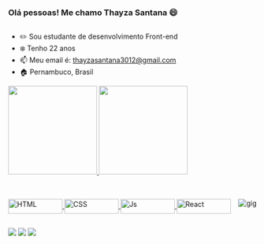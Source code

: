 ### Olá pessoas! Me chamo Thayza Santana 😄
##

- ✏️ Sou estudante de desenvolvimento Front-end
- ❄️ Tenho 22 anos
- 📫 Meu email é: thayzasantana3012@gmail.com
- 🏠 Pernambuco, Brasil

<div>
  <a href="https://github.com/thayzasantana">
  <img height="180em" src="https://github-readme-stats.vercel.app/api?username=thayzasantana&show_icons=true&theme=synthwave&include_all_commits=true&count_private=true"/>
  <img height="180em" src="https://github-readme-stats.vercel.app/api/top-langs/?username=thayzasantana&layout=compact&langs_count=7&theme=synthwave"/>
</div>
 
 ## 
 
 <div style="display: inline_block"><br>
  <img align="center" alt="HTML" height="30" width="110" src="https://img.shields.io/badge/HTML5-E34F26?style=for-the-badge&logo=html5&logoColor=white">
  <img align="center" alt="CSS" height="30" width="110" src="https://img.shields.io/badge/CSS3-1572B6?style=for-the-badge&logo=css3&logoColor=white">
  <img align="center" alt="Js" height="30" width="110" src="https://img.shields.io/badge/JavaScript-F7DF1E?style=for-the-badge&logo=javascript&logoColor=black">
  <img align="center" alt="React" height="30" width="110" src="https://img.shields.io/badge/React-20232A?style=for-the-badge&logo=react&logoColor=61DAFB">
  <img align="right" alt="gig" src="https://i.picasion.com/pic91/8f20a333c52be88f4c61a97da0551344.gif">
</div> 
  
  ##
  
  <div> 
  <a href="https://www.instagram.com/thayzasantana_/" target="_blank"><img src="https://img.shields.io/badge/-Instagram-%23E4405F?style=for-the-badge&logo=instagram&logoColor=white" target="_blank"></a>
  <a href = "mailto:thayzasantana3012@gmail.com"><img src="https://img.shields.io/badge/-Gmail-%23333?style=for-the-badge&logo=gmail&logoColor=white" target="_blank"></a>
  <a href="https://www.linkedin.com/in/thayza-santana/" target="_blank"><img src="https://img.shields.io/badge/-LinkedIn-%230077B5?style=for-the-badge&logo=linkedin&logoColor=white" target="_blank"></a> 
    
    
</div>
